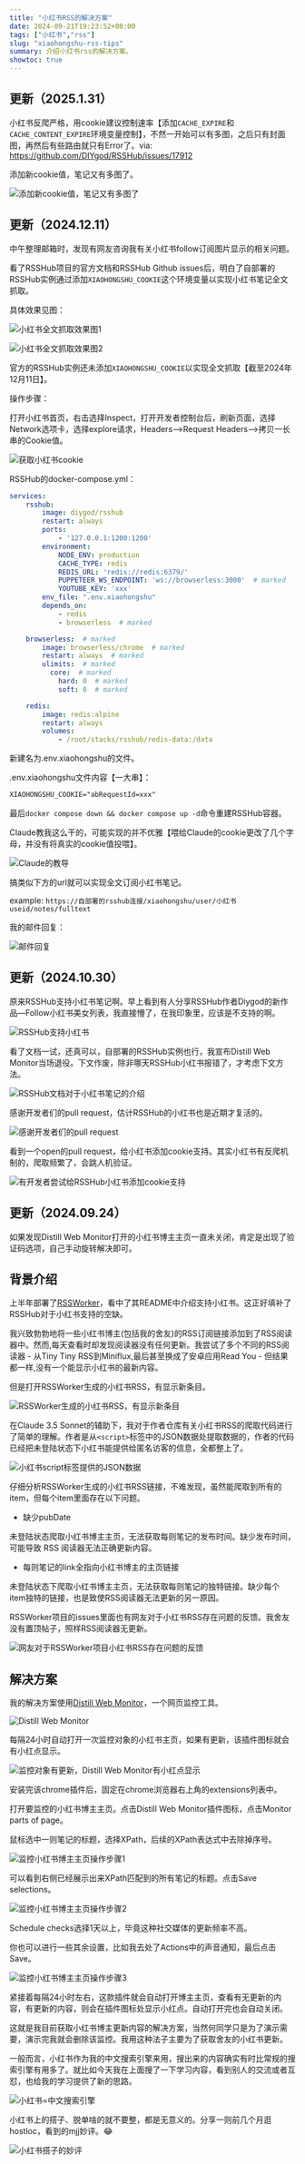 ```yaml
---
title: "小红书RSS的解决方案"
date: 2024-09-21T19:23:52+08:00
tags: ["小红书","rss"]
slug: "xiaohongshu-rss-tips"
summary: 介绍小红书rss的解决方案。
showtoc: true
---
```


## 更新（2025.1.31）

小红书反爬严格，用cookie建议控制速率【添加`CACHE_EXPIRE`和`CACHE_CONTENT_EXPIRE`环境变量控制】，不然一开始可以有多图，之后只有封面图，再然后有些路由就只有Error了。via: https://github.com/DIYgod/RSSHub/issues/17912

添加新cookie值，笔记又有多图了。

![添加新cookie值，笔记又有多图了](https://cdn.sa.net/2025/01/31/9mbGwUTAQq6jPuI.webp)

## 更新（2024.12.11）

中午整理邮箱时，发现有网友咨询我有关小红书follow订阅图片显示的相关问题。

看了RSSHub项目的官方文档和RSSHub Github issues后，明白了自部署的RSSHub实例通过添加`XIAOHONGSHU_COOKIE`这个环境变量以实现小红书笔记全文抓取。

具体效果见图：

![小红书全文抓取效果图1](https://cdn.sa.net/2024/12/11/5MRWVP3x6nHub8a.webp)

![小红书全文抓取效果图2](https://cdn.sa.net/2024/12/11/YNRgkCGtVwIv3xW.webp)

官方的RSSHub实例还未添加`XIAOHONGSHU_COOKIE`以实现全文抓取【截至2024年12月11日】。

操作步骤：

打开小红书首页，右击选择Inspect，打开开发者控制台后，刷新页面，选择Network选项卡，选择explore请求，Headers—>Request Headers—>拷贝一长串的Cookie值。

![获取小红书cookie](https://cdn.sa.net/2024/12/11/T2ezdV1W9BqUlnA.webp)

RSSHub的docker-compose.yml：

```yml
services:
    rsshub:
        image: diygod/rsshub
        restart: always
        ports:
            - '127.0.0.1:1200:1200'
        environment:
            NODE_ENV: production
            CACHE_TYPE: redis
            REDIS_URL: 'redis://redis:6379/'
            PUPPETEER_WS_ENDPOINT: 'ws://browserless:3000'  # marked
            YOUTUBE_KEY: 'xxx'
        env_file: ".env.xiaohongshu"
        depends_on:
            - redis
            - browserless  # marked

    browserless:  # marked
        image: browserless/chrome  # marked
        restart: always  # marked
        ulimits:  # marked
          core:  # marked
            hard: 0  # marked
            soft: 0  # marked

    redis:
        image: redis:alpine
        restart: always
        volumes:
            - /root/stacks/rsshub/redis-data:/data
```

新建名为.env.xiaohongshu的文件。

.env.xiaohongshu文件内容【一大串】：

```txt
XIAOHONGSHU_COOKIE="abRequestId=xxx"
```

最后`docker compose down && docker compose up -d`命令重建RSSHub容器。

Claude教我这么干的，可能实现的并不优雅【喂给Claude的cookie更改了几个字母，并没有将真实的cookie值投喂】。

![Claude的教导](https://cdn.sa.net/2024/12/11/qGK6IOgvepVo2Ln.webp)

搞类似下方的url就可以实现全文订阅小红书笔记。

example: `https://自部署的rsshub连接/xiaohongshu/user/小红书useid/notes/fulltext`

我的邮件回复：

![邮件回复](https://cdn.sa.net/2024/12/11/arAx12XfhW7L4GU.webp)

## 更新（2024.10.30）

原来RSSHub支持小红书笔记啊。早上看到有人分享RSSHub作者Diygod的新作品—Follow小红书美女列表，我直接懵了，在我印象里，应该是不支持的啊。

![RSSHub支持小红书](https://cdn.sa.net/2024/10/30/sB4iy3JxIdTZeUc.webp)

看了文档一试，还真可以，自部署的RSSHub实例也行，我宣布Distill Web Monitor当场退役。下文作废，除非哪天RSSHub小红书报错了，才考虑下文方法。

![RSSHub文档对于小红书笔记的介绍](https://cdn.sa.net/2024/10/30/vohYKcwItP4pBal.webp)

感谢开发者们的pull request，估计RSSHub的小红书也是近期才复活的。

![感谢开发者们的pull request](https://cdn.sa.net/2024/10/30/WHcSJqawsN7oK5P.webp)

看到一个open的pull request，给小红书添加cookie支持。其实小红书有反爬机制的，爬取频繁了，会跳人机验证。

![有开发者尝试给RSSHub小红书添加cookie支持](https://cdn.sa.net/2024/10/30/vZuzYplSCbWLi28.webp)

## 更新（2024.09.24）

如果发现Distill Web Monitor打开的小红书博主主页一直未关闭，肯定是出现了验证码选项，自己手动旋转解决即可。

## 背景介绍

上半年部署了[RSSWorker](https://github.com/yllhwa/RSSWorker)，看中了其README中介绍支持小红书。这正好填补了RSSHub对于小红书支持的空缺。

我兴致勃勃地将一些小红书博主(包括我的舍友)的RSS订阅链接添加到了RSS阅读器中。然而,每天查看时却发现阅读器没有任何更新。我尝试了多个不同的RSS阅读器 - 从Tiny Tiny RSS到Miniflux,最后甚至换成了安卓应用Read You - 但结果都一样,没有一个能显示小红书的最新内容。

但是打开RSSWorker生成的小红书RSS，有显示新条目。

![RSSWorker生成的小红书RSS，有显示新条目](https://cdn.sa.net/2024/09/21/2KbnwZYH3jMquoU.webp)

在Claude 3.5 Sonnet的辅助下，我对于作者仓库有关小红书RSS的爬取代码进行了简单的理解。作者是从`<script>`标签中的JSON数据处提取数据的，作者的代码已经把未登陆状态下小红书能提供给匿名访客的信息，全都整上了。

![小红书script标签提供的JSON数据](https://cdn.sa.net/2024/09/21/txNJXeMisSn8vCV.webp)

仔细分析RSSWorker生成的小红书RSS链接，不难发现，虽然能爬取到所有的item，但每个item里面存在以下问题。

- 缺少pubDate

未登陆状态爬取小红书博主主页，无法获取每则笔记的发布时间。缺少发布时间，可能导致 RSS 阅读器无法正确更新内容。

- 每则笔记的link全指向小红书博主的主页链接

未登陆状态下爬取小红书博主主页，无法获取每则笔记的独特链接。缺少每个item独特的链接，也是致使RSS阅读器无法更新的另一原因。

RSSWorker项目的issues里面也有网友对于小红书RSS存在问题的反馈。我舍友没有置顶帖子，照样RSS阅读器无更新。

![网友对于RSSWorker项目小红书RSS存在问题的反馈](https://cdn.sa.net/2024/09/21/IpdvVWY7Lh4wS2G.webp)

## 解决方案

我的解决方案使用[Distill Web Monitor](https://chromewebstore.google.com/detail/distill-web-monitor/inlikjemeeknofckkjolnjbpehgadgge)，一个网页监控工具。

![Distill Web Monitor](https://cdn.sa.net/2024/09/21/CfxoSRnMHGyUVqp.webp)

每隔24小时自动打开一次监控对象的小红书主页，如果有更新，该插件图标就会有小红点显示。

![监控对象有更新，Distill Web Monitor有小红点显示](https://cdn.sa.net/2024/09/21/sxjbolrK7NQP2dT.webp)

安装完该chrome插件后，固定在chrome浏览器右上角的extensions列表中。

打开要监控的小红书博主主页。点击Distill Web Monitor插件图标，点击Monitor parts of page。

鼠标选中一则笔记的标题，选择XPath，后续的XPath表达式中去除掉序号。

![监控小红书博主主页操作步骤1](https://cdn.sa.net/2024/09/21/mh2Ry3PXvAzECJL.webp)

可以看到右侧已经展示出来XPath匹配到的所有笔记的标题。点击Save selections。

![监控小红书博主主页操作步骤2](https://cdn.sa.net/2024/09/21/fdhMCNz5E1YUGKc.webp)

Schedule checks选择1天以上，毕竟这种社交媒体的更新频率不高。

你也可以进行一些其余设置，比如我去处了Actions中的声音通知，最后点击Save。

![监控小红书博主主页操作步骤3](https://cdn.sa.net/2024/09/21/UeQX3guT42lMpRJ.webp)

紧接着每隔24小时左右，这款插件就会自动打开博主主页，查看有无更新的内容，有更新的内容，则会在插件图标处显示小红点。自动打开完也会自动关闭。

这就是我目前获取小红书博主更新内容的解决方案，当然何同学只是为了演示需要，演示完我就会删除该监控。我用这种法子主要为了获取舍友的小红书更新。

一般而言，小红书作为我的中文搜索引擎来用，搜出来的内容确实有时比常规的搜索引擎有用多了。就比如今天我在上面搜了一下学习内容，看到别人的交流或者互怼，也给我的学习提供了新的思路。

![小红书=中文搜索引擎](https://cdn.sa.net/2024/09/21/6Crg5zAYBkWayiu.webp)

小红书上的搭子、脱单啥的就不要整，都是无意义的。分享一则前几个月逛hostloc，看到的mjj妙评。😂

![小红书搭子的妙评](https://cdn.sa.net/2024/09/21/RNvMtzHTDCwy5I1.webp)


